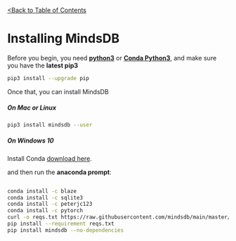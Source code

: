 [<Back to Table of Contents](../README.md)
# Installing MindsDB


Before you begin, you need **[python3](https://realpython.com/installing-python/)** or **[Conda Python3](https://www.anaconda.com/download/)**, and make sure you have the **latest pip3**
```bash
pip3 install --upgrade pip
```

Once that, you can install MindsDB
##### On Mac or Linux 

```bash
pip3 install mindsdb --user
```

##### On Windows 10


Install Conda [download here](https://www.anaconda.com/download/#windows).
 
 and then run the **anaconda prompt**: 

```bash

conda install -c blaze 
conda install -c sqlite3 
conda install -c peterjc123 
conda install -c pytorch
curl -o reqs.txt https://raw.githubusercontent.com/mindsdb/main/master/requirements-win.txt
pip install --requirement reqs.txt
pip install mindsdb --no-dependencies
```

